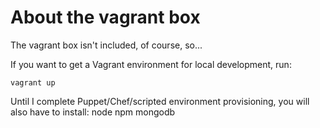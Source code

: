 # About the vagrant box
The vagrant box isn't included, of course, so...

If you want to get a Vagrant environment for local development, run:
 
    vagrant up


Until I complete Puppet/Chef/scripted environment provisioning, you will also have to install:
    node
    npm
    mongodb
